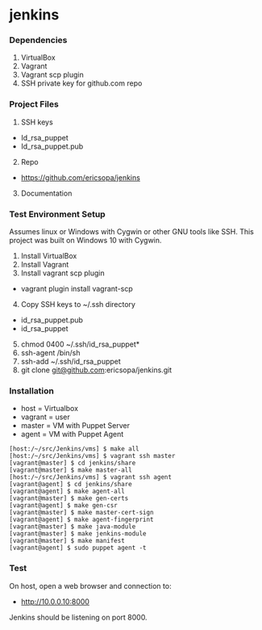 # jenkins 
### Dependencies
1. VirtualBox
1. Vagrant
1. Vagrant scp plugin
1. SSH private key for github.com repo

### Project Files
1. SSH keys
  * Id_rsa_puppet
  * Id_rsa_puppet.pub
2. Repo
  * https://github.com/ericsopa/jenkins
3. Documentation

### Test Environment Setup
Assumes linux or Windows with Cygwin or other GNU tools like SSH. This project was built on Windows 10 with Cygwin.
1. Install VirtualBox
2. Install Vagrant
3. Install vagrant scp plugin
  * vagrant plugin install vagrant-scp
4. Copy SSH keys to ~/.ssh directory
  * id_rsa_puppet.pub
  * id_rsa_puppet
5. chmod 0400 ~/.ssh/id_rsa_puppet\*
6. ssh-agent /bin/sh
7. ssh-add ~/.ssh/id_rsa_puppet
8. git clone git@github.com:ericsopa/jenkins.git

### Installation
 * host = Virtualbox
 * vagrant = user
 * master = VM with Puppet Server
* agent = VM with Puppet Agent

```[host:/~/src/Jenkins/vms] $ vagrant up
[host:/~/src/Jenkins/vms] $ make all
[host:/~/src/Jenkins/vms] $ vagrant ssh master
[vagrant@master] $ cd jenkins/share
[vagrant@master] $ make master-all
[host:/~/src/Jenkins/vms] $ vagrant ssh agent
[vagrant@agent] $ cd jenkins/share
[vagrant@agent] $ make agent-all
[vagrant@master] $ make gen-certs
[vagrant@agent] $ make gen-csr
[vagrant@master] $ make master-cert-sign
[vagrant@agent] $ make agent-fingerprint
[vagrant@master] $ make java-module
[vagrant@master] $ make jenkins-module
[vagrant@master] $ make manifest
[vagrant@agent] $ sudo puppet agent -t
```
### Test
On host, open a web browser and connection to:

 * http://10.0.0.10:8000

Jenkins should be listening on port 8000.
